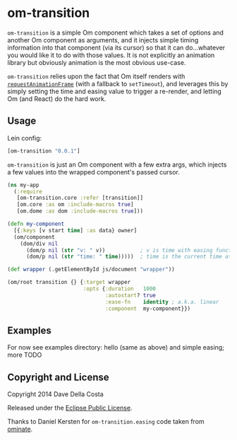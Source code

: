 # om-transition

`om-transition` is a simple Om component which takes a set of options and another Om component as arguments, and it injects simple timing information into that component (via its cursor) so that it can do...whatever you would like it to do with those values.  It is not explicitly an animation library but obviously animation is the most obvious use-case.

`om-transition` relies upon the fact that Om itself renders with [`requestAnimationFrame`](https://developer.mozilla.org/en/docs/Web/API/window.requestAnimationFrame) (with a fallback to `setTimeout`), and leverages this by simply setting the time and easing value to trigger a re-render, and letting Om (and React) do the hard work.


## Usage

Lein config:

```clojure
[om-transition "0.0.1"]
```

`om-transition` is just an Om component with a few extra args, which injects a few values into the wrapped component's passed cursor.

```clojure
(ns my-app
  (:require
   [om-transition.core :refer [transition]]
   [om.core :as om :include-macros true]
   [om.dome :as dom :include-macros true]))

(defn my-component
  [{:keys [v start time] :as data} owner]
  (om/component
    (dom/div nil
      (dom/p nil (str "v: " v))           ; v is time with easing function applied
      (dom/p nil (str "time: " time)))))  ; time is the current time at render

(def wrapper (.getElementById js/document "wrapper"))

(om/root transition {} {:target wrapper
                        :opts {:duration   1000
                               :autostart? true
                               :ease-fn    identity ; a.k.a. linear
                               :component  my-component}})
```


## Examples

For now see examples directory: hello (same as above) and simple easing; more TODO


## Copyright and License

Copyright 2014 Dave Della Costa

Released under the [Eclipse Public License](http://www.eclipse.org/legal/epl-v10.html).

Thanks to Daniel Kersten for `om-transition.easing` code taken from [ominate](https://github.com/danielytics/ominate).

